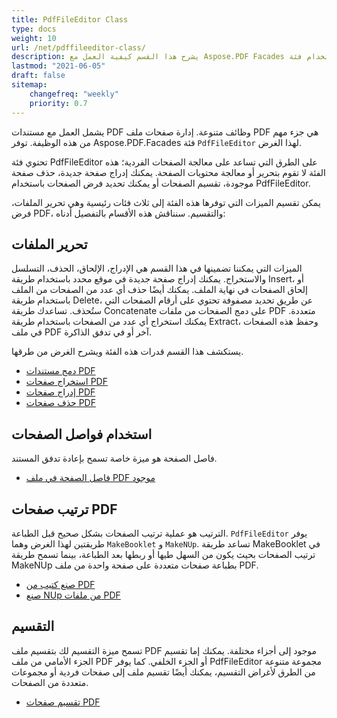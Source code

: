 ```yaml
---
title: PdfFileEditor Class
type: docs
weight: 10
url: /net/pdffileeditor-class/
description: يشرح هذا القسم كيفية العمل مع Aspose.PDF Facades باستخدام فئة PdfFileEditor.
lastmod: "2021-06-05"
draft: false
sitemap:
    changefreq: "weekly"
    priority: 0.7
---
```


يشمل العمل مع مستندات PDF وظائف متنوعة. إدارة صفحات ملف PDF هي جزء مهم من هذه الوظيفة. توفر Aspose.PDF.Facades فئة `PdfFileEditor` لهذا الغرض.

تحتوي فئة PdfFileEditor على الطرق التي تساعد على معالجة الصفحات الفردية؛ هذه الفئة لا تقوم بتحرير أو معالجة محتويات الصفحة. يمكنك إدراج صفحة جديدة، حذف صفحة موجودة، تقسيم الصفحات أو يمكنك تحديد فرض الصفحات باستخدام PdfFileEditor.

يمكن تقسيم الميزات التي توفرها هذه الفئة إلى ثلاث فئات رئيسية وهي تحرير الملفات، فرض PDF، والتقسيم. سنناقش هذه الأقسام بالتفصيل أدناه:

## تحرير الملفات

الميزات التي يمكننا تضمينها في هذا القسم هي الإدراج، الإلحاق، الحذف، التسلسل والاستخراج. يمكنك إدراج صفحة جديدة في موقع محدد باستخدام طريقة Insert، أو إلحاق الصفحات في نهاية الملف. يمكنك أيضًا حذف أي عدد من الصفحات من الملف باستخدام طريقة Delete، عن طريق تحديد مصفوفة تحتوي على أرقام الصفحات التي ستُحذف. تساعدك طريقة Concatenate على دمج الصفحات من ملفات PDF متعددة. يمكنك استخراج أي عدد من الصفحات باستخدام طريقة Extract، وحفظ هذه الصفحات في ملف PDF آخر أو في تدفق الذاكرة.

يستكشف هذا القسم قدرات هذه الفئة ويشرح الغرض من طرقها.

- [دمج مستندات PDF](/pdf/net/concatenate-pdf-documents/)
- [استخراج صفحات PDF](/pdf/net/extract-pdf-pages/)
- [إدراج صفحات PDF](/pdf/net/insert-pdf-pages/)
- [حذف صفحات PDF](/pdf/net/delete-pdf-pages/)

## استخدام فواصل الصفحات

فاصل الصفحة هو ميزة خاصة تسمح بإعادة تدفق المستند.

- [فاصل الصفحة في ملف PDF موجود](/pdf/net/page-break-in-existing-pdf/)

## ترتيب صفحات PDF

الترتيب هو عملية ترتيب الصفحات بشكل صحيح قبل الطباعة. `PdfFileEditor` يوفر طريقتين لهذا الغرض وهما `MakeBooklet` و `MakeNUp`. تساعد طريقة MakeBooklet في ترتيب الصفحات بحيث يكون من السهل طيها أو ربطها بعد الطباعة، بينما تسمح طريقة MakeNUp بطباعة صفحات متعددة على صفحة واحدة من ملف PDF.

- [صنع كتيب من PDF](/pdf/net/make-booklet-of-pdf/)
- [صنع NUp من ملفات PDF](/pdf/net/make-nup-of-pdf-files/)

## التقسيم

تسمح ميزة التقسيم لك بتقسيم ملف PDF موجود إلى أجزاء مختلفة. يمكنك إما تقسيم الجزء الأمامي من ملف PDF أو الجزء الخلفي. كما يوفر PdfFileEditor مجموعة متنوعة من الطرق لأغراض التقسيم، يمكنك أيضًا تقسيم ملف إلى صفحات فردية أو مجموعات متعددة من الصفحات.

- [تقسيم صفحات PDF](/pdf/net/split-pdf-pages/)